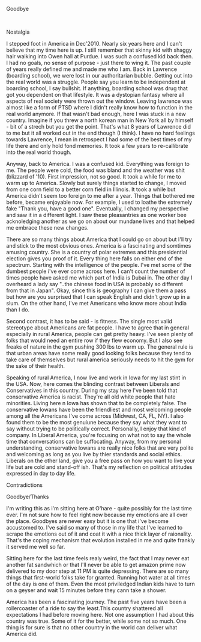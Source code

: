 Goodbye

<br>

Nostalgia

I stepped foot in America in Dec'2010. Nearly six years here and I can't believe that my time here is up. I still remember that skinny kid with shaggy hair walking into Owen hall at Purdue. I was such a confused kid back then. I had no goals, no sense of purpose - just there to wing it. The past couple of years really defined me and made me who I am. Back in Lawrence (boarding school), we were lost in our authoritarian bubble. Getting out into the real world was a struggle. People say you learn to be independent at boarding school, I say bullshit. If anything, boarding school was drug that got you dependent on that lifestyle. It was a dystopian fantasy where all aspects of real society were thrown out the window. Leaving lawrence was almost like a form of PTSD where I didn't really know how to function in the real world anymore. If that wasn't bad enough, here I was stuck in a new country. Imagine if you threw a north korean man in New York all by himself - bit of a strech but you get the point. That's what 8 years of Lawrence did to me but it all worked out in the end though (I think). I have no hard feelings towards Lawrence, I mean in retrospect I had some of the best times of my life there and only hold fond memories. It took a few years to re-callibrate into the real world though. 

Anyway, back to America. I was a confused kid. Everything was foreign to me. The people were cold, the food was bland and the weather was shit (blizzard of '10). First impression, not so good. It took a while for me to warm up to America. Slowly but surely things started to change, I moved from one corn field to a better corn field in Illinois. It took a while but America didn't seem too foreign to me after a year. Things that bothered me before, became enjoyable now. For example, I used to loathe the extremely fake "Thank you, have a good one". Eventually, I changed my perspective and saw it in a different light. I saw these pleasantries as one worker bee acknoledging another as we go on about our mundane lives and that helped me embrace these new changes. 

There are so many things about America that I could go on about but I'll try and stick to the most obvious ones. America is a fascinating and somtimes amusing country. She is a country of polar extremes and this presidential election gives you proof of it. Every thing here falls on either end of the spectrum. Starting with the intelligence of the people. I've met some of the dumbest people i've ever come across here. I can't count the number of times people have asked me which part of India is Dubai in. The other day I overheard a lady say "..the chinese food in USA is probably so different from that in Japan". Okay, since this is geography I can give them a pass but how are you surprised that I can speak English and didn't grow up in a slum. On the other hand, I've met Americans who know more about India than I do. 

Second contrast, it has to be said - is fitness. The single most valid stereotype about Americans are fat people. I have to agree that in general especially in rural America, people can get pretty heavy. I've seen plenty of folks that would need an entire row if they flew economy. But I also see freaks of nature in the gym pushing 300 lbs to warm up. The general rule is that urban areas have some really good looking folks because they tend to take care of themselves but rural america seriously needs to hit the gym for the sake of their health. 

Speaking of rural America, I now live and work in Iowa for my last stint in the USA. Now, here comes the blinding contrast between Liberals and Conservatives in this country. During my stay here I've been told that conservative America is racist. They're all old white people that hate minorities. Living here n Iowa has shown that to be completely false. The conservative Iowans have been the friendliest and most welcoming people among all the Americans I've come across (Midwest, CA, FL, NY). I also found them to be the most genuiune because they say what they want to say without trying to be politically correct. Personally, I enjoy that kind of company. In Liberal America, you're focusing on what not to say the whole time that conversations can be suffocating. Anyway, from my personal understanding, conservative Iowans are really nice folks that are very polite and welcoming as long as you live by thier standards and social ethics. Liberals on the other land, give you a free pass on how you want to live your life but are cold and stand-off ish. That's my reflection on political attitudes expressed in day to day life. 





Contradictions

Goodbye/Thanks

I'm writing this as i'm sitting here at O'hare - quite possibly for the last time ever. I'm not sure how to feel right now because my emotions are all over the place. Goodbyes are never easy but it is one that i've become accustomed to. I've said so many of those in my life that I've learned to scrape the emotions out of it and coat it with a nice thick layer of raionality. That's the coping mechanism that evolution installed in me and quite frankly it served me well so far. 

Sitting here for the last time feels realy weird, the fact that I may never eat another fat sandwhich or that I'll never be able to get amazon prime now delivered to my door step at 11 PM is quite depressing. There are so many things that first-world folks take for granted. Running hot water at all times of the day is one of them. Even the most priviledged Indian kids have to turn on a geyser and wait 15 minutes before they cann take a shower.

America has been a fascinating journey. The past five years have been a rollercoaster of a ride to say the least.This country shattered all expectations I had before moving here. Not one assumption I had about this country was true. Some of it for the better, while some not so much. One thing is for sure is that no other country in the world can deliver what America did.